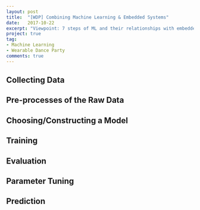 ```yaml
---
layout: post
title:  "[WDP] Combining Machine Learning & Embedded Systems"
date:   2017-10-22
excerpt: "Viewpoint: 7 steps of ML and their relationships with embedded systems..."
project: true
tag:
- Machine Learning
- Wearable Dance Party
comments: true
---
```


## Collecting Data

## Pre-processes of the Raw Data

## Choosing/Constructing a Model

## Training

## Evaluation

## Parameter Tuning

## Prediction